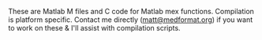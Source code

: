 These are Matlab M files and C code for Matlab mex functions.  Compilation is platform specific.  Contact me directly (matt@medformat.org) if you want to work on these & I'll assist with compilation scripts.
